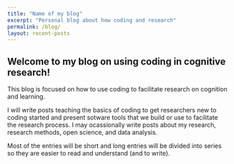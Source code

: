 ```yaml
---
title: "Name of my blog"
excerpt: "Personal blog about how coding and research"
permalink: /blog/
layout: recent-posts
---
```


## Welcome to my blog on using coding in cognitive research!

This blog is focused on how to use coding to facilitate research on cognition and learning. 

I will write posts teaching the basics of coding to get researchers new to coding started and present sotware tools that we build or use to facilitate the research process. I may ocassionally write posts about my research, research methods, open science, and data analysis.

Most of the entries will be short and long entries will be divided into series so they are easier to read and understand (and to write).

